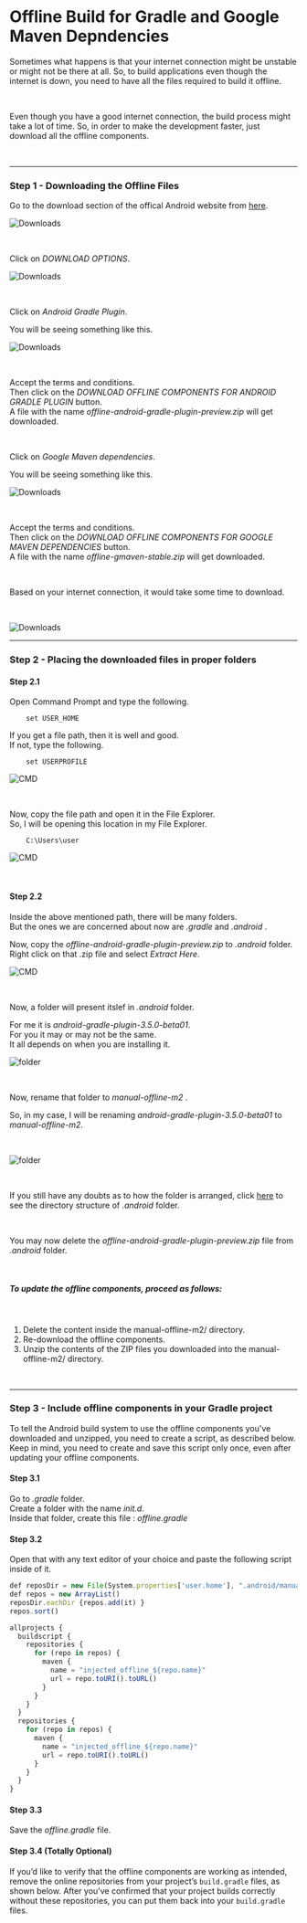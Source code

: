 # Offline Build for Gradle and Google Maven Depndencies

Sometimes what happens is that your internet connection might be unstable or might not be there
at all. So, to build applications even though the internet is down, you need to have all the files
required to build it offline.

<br>

Even though you have a good internet connection, the build process might take a lot of time. So,
in order to make the development faster, just download all the offline components.

<br>

<hr>

### Step 1 - Downloading the Offline Files

Go to the download section of the offical Android website from [here](https://developer.android.com/studio).

![Downloads](https://github.com/KamalDGRT/static/blob/master/SetupStuf/anstudio/offline_build/img/01.png)

<br>

Click on _DOWNLOAD OPTIONS_.

![Downloads](https://github.com/KamalDGRT/static/blob/master/SetupStuf/anstudio/offline_build/img/02.png)

<br>

Click on _Android Gradle Plugin_.<br>

You will be seeing something like this.<br>

![Downloads](https://github.com/KamalDGRT/static/blob/master/SetupStuf/anstudio/offline_build/img/03.png)

<br>

Accept the terms and conditions.<br>
Then click on the _DOWNLOAD OFFLINE COMPONENTS FOR ANDROID GRADLE PLUGIN_ button. <br>
A file with the name _offline-android-gradle-plugin-preview.zip_ will get downloaded. <br>

<br>

Click on _Google Maven dependencies_.<br>

You will be seeing something like this.<br>

![Downloads](https://github.com/KamalDGRT/static/blob/master/SetupStuf/anstudio/offline_build/img/04.png)

<br>

Accept the terms and conditions. <br>
Then click on the _DOWNLOAD OFFLINE COMPONENTS FOR GOOGLE MAVEN DEPENDENCIES_ button. <br>
A file with the name _offline-gmaven-stable.zip_ will get downloaded. <br>

<br>

Based on your internet connection, it would take some time to download.

<br>

![Downloads](https://github.com/KamalDGRT/static/blob/master/SetupStuf/anstudio/offline_build/img/05.png)

<hr>

### Step 2 - Placing the downloaded files in proper folders

#### Step 2.1

Open Command Prompt and type the following. <br>

        set USER_HOME

If you get a file path, then it is well and good. <br>
If not, type the following. <br>

        set USERPROFILE

![CMD](https://github.com/KamalDGRT/static/blob/master/SetupStuf/anstudio/offline_build/img/06.png)

<br>

Now, copy the file path and open it in the File Explorer. <br>
So, I will be opening this location in my File Explorer. <br>

        C:\Users\user

![CMD](https://github.com/KamalDGRT/static/blob/master/SetupStuf/anstudio/offline_build/img/07.png)

<br>

#### Step 2.2

Inside the above mentioned path, there will be many folders. <br>
But the ones we are concerned about now are _.gradle_ and _.android_ . <br>

Now, copy the _offline-android-gradle-plugin-preview.zip_ to _.android_ folder. <br>
Right click on that .zip file and select _Extract Here_. <br>

![CMD](https://github.com/KamalDGRT/static/blob/master/SetupStuf/anstudio/offline_build/img/08.png)

<br>

Now, a folder will present itslef in _.android_ folder. <br>

For me it is _android-gradle-plugin-3.5.0-beta01_. <br>
For you it may or may not be the same. <br>
It all depends on when you are installing it. <br>

![folder](https://github.com/KamalDGRT/static/blob/master/SetupStuf/anstudio/offline_build/img/09.png)

<br>

Now, rename that folder to _manual-offline-m2_ . <br>

So, in my case, I will be renaming _android-gradle-plugin-3.5.0-beta01_ to _manual-offline-m2_.

<br>

![folder](https://github.com/KamalDGRT/static/blob/master/SetupStuf/anstudio/offline_build/img/10.png)

<br>

If you still have any doubts as to how the folder is arranged, click [here](dot_android.md) to see the directory structure of _.android_ folder. <br>

<br>

You may now delete the _offline-android-gradle-plugin-preview.zip_ file from _.android_ folder.

<br>

##### To update the offline components, proceed as follows:

<br>

1. Delete the content inside the manual-offline-m2/ directory. <br>
2. Re-download the offline components. <br>
3. Unzip the contents of the ZIP files you downloaded into the manual-offline-m2/ directory.

<br>

<hr>

### Step 3 - Include offline components in your Gradle project

To tell the Android build system to use the offline components you've downloaded and unzipped, you need to create a script, as described below. Keep in mind, you need to create and save this script only once, even after updating your offline components. <br>

#### Step 3.1

Go to _.gradle_ folder. <br>
Create a folder with the name _init.d_. <br>
Inside that folder, create this file : _offline.gradle_ <br>

#### Step 3.2

Open that with any text editor of your choice and paste the following script inside of it. <br>

```js
def reposDir = new File(System.properties['user.home'], ".android/manual-offline-m2")
def repos = new ArrayList()
reposDir.eachDir {repos.add(it) }
repos.sort()

allprojects {
  buildscript {
    repositories {
      for (repo in repos) {
        maven {
          name = "injected_offline_${repo.name}"
          url = repo.toURI().toURL()
        }
      }
    }
  }
  repositories {
    for (repo in repos) {
      maven {
        name = "injected_offline_${repo.name}"
        url = repo.toURI().toURL()
      }
    }
  }
}
```

#### Step 3.3

Save the _offline.gradle_ file.

#### Step 3.4 (Totally Optional)

If you’d like to verify that the offline components are working as intended, remove the online repositories from your project’s `build.gradle` files, as shown below. After you've confirmed that your project builds correctly without these repositories, you can put them back into your `build.gradle` files.
